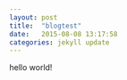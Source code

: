 ```yaml
---
layout: post
title:  "blogtest"
date:   2015-08-08 13:17:58
categories: jekyll update
---
```

hello world!
